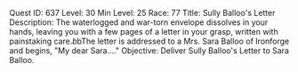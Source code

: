 Quest ID: 637
Level: 30
Min Level: 25
Race: 77
Title: Sully Balloo's Letter
Description: The waterlogged and war-torn envelope dissolves in your hands, leaving you with a few pages of a letter in your grasp, written with painstaking care.$b$bThe letter is addressed to a Mrs. Sara Balloo of Ironforge and begins, "My dear Sara...."
Objective: Deliver Sully Balloo's Letter to Sara Balloo.
